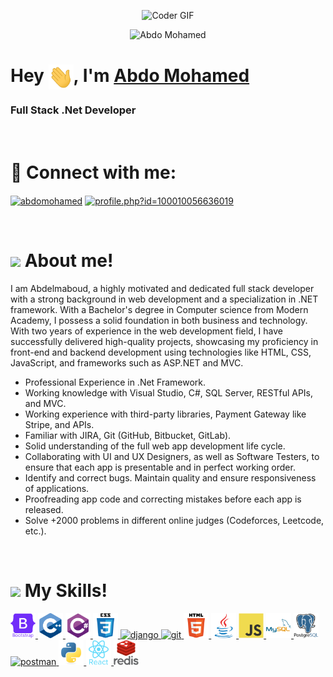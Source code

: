 <p align="center">
  <img src="https://media.giphy.com/media/SWoSkN6DxTszqIKEqv/giphy.gif" alt="Coder GIF" width="500" height="400">
</p>

<div align="center">
  <img src="https://komarev.com/ghpvc/?username=AbdoMohamed&label=Profile%20views&color=0e75b6&style=flat" alt="Abdo Mohamed" />
</div>

<div align="left">
  
  # Hey <img align="center" src="https://github.com/AbdoMohaamed/AbdoMohaamed/blob/main/wave.gif?raw=true" width="40px" height="40px">, I'm [Abdo Mohamed](https://www.linkedin.com/in/abdomohamed27) 

  <h3>Full Stack .Net Developer</h3>
</div>
<br/>

# 📕 Connect with me:

<p align="left">
<a href="https://www.linkedin.com/in/abdomohamed27" target="blank"><img align="center" src="https://raw.githubusercontent.com/rahuldkjain/github-profile-readme-generator/master/src/images/icons/Social/linked-in-alt.svg" alt="abdomohamed" height="30" width="40" /></a>
<a href="https://www.facebook.com/profile/Abdo-Mohamed/100010056636019/?mibextid=LQQJ4d&rdid=PLn1aL3RFGIqC070" target="blank"><img align="center" src="https://raw.githubusercontent.com/rahuldkjain/github-profile-readme-generator/master/src/images/icons/Social/facebook.svg" alt="profile.php?id=100010056636019" height="30" width="40" /></a>
</p>

<br/>

# <img src="https://media.giphy.com/media/WUlplcMpOCEmTGBtBW/giphy.gif" width="50"> About me!
I am Abdelmaboud, a highly motivated and dedicated full stack developer with a strong background in web development and a specialization in .NET framework. With a Bachelor's degree in Computer science from Modern Academy, I possess a solid foundation in both business and technology. With two years of experience in the web development field, I have successfully delivered high-quality projects, showcasing my proficiency in front-end and backend development using technologies like HTML, CSS, JavaScript, and frameworks such as ASP.NET and MVC.

- Professional Experience in .Net Framework.
- Working knowledge with Visual Studio, C#, SQL Server, RESTful APIs, and MVC.
- Working experience with third-party libraries, Payment Gateway like Stripe, and APIs.
- Familiar with JIRA, Git (GitHub, Bitbucket, GitLab).
- Solid understanding of the full web app development life cycle.
- Collaborating with UI and UX Designers, as well as Software Testers, to ensure that each app is presentable and in perfect working order.
- Identify and correct bugs. Maintain quality and ensure responsiveness of applications.
- Proofreading app code and correcting mistakes before each app is released.
- Solve +2000 problems in different online judges (Codeforces, Leetcode, etc.).

<br/>

# <img src="https://media.giphy.com/media/WUlplcMpOCEmTGBtBW/giphy.gif" width="50"> My Skills!

<p align="left"> 
  <a href="https://getbootstrap.com" target="_blank" rel="noreferrer"> <img src="https://raw.githubusercontent.com/devicons/devicon/master/icons/bootstrap/bootstrap-plain-wordmark.svg" alt="bootstrap" width="40" height="40"/> </a> 
  <a href="https://www.w3schools.com/cpp/" target="_blank" rel="noreferrer"> <img src="https://raw.githubusercontent.com/devicons/devicon/master/icons/cplusplus/cplusplus-original.svg" alt="cplusplus" width="40" height="40"/> </a> 
  <a href="https://www.w3schools.com/cs/" target="_blank" rel="noreferrer"> <img src="https://raw.githubusercontent.com/devicons/devicon/master/icons/csharp/csharp-original.svg" alt="csharp" width="40" height="40"/> </a> 
  <a href="https://www.w3schools.com/css/" target="_blank" rel="noreferrer"> <img src="https://raw.githubusercontent.com/devicons/devicon/master/icons/css3/css3-original-wordmark.svg" alt="css3" width="40" height="40"/> </a> 
  <a href="https://www.djangoproject.com/" target="_blank" rel="noreferrer"> <img src="https://cdn.worldvectorlogo.com/logos/django.svg" alt="django" width="40" height="40"/> </a> 
  <a href="https://git-scm.com/" target="_blank" rel="noreferrer"> <img src="https://www.vectorlogo.zone/logos/git-scm/git-scm-icon.svg" alt="git" width="40" height="40"/> </a> 
  <a href="https://www.w3.org/html/" target="_blank" rel="noreferrer"> <img src="https://raw.githubusercontent.com/devicons/devicon/master/icons/html5/html5-original-wordmark.svg" alt="html5" width="40" height="40"/> </a> 
  <a href="https://www.java.com" target="_blank" rel="noreferrer"> <img src="https://raw.githubusercontent.com/devicons/devicon/master/icons/java/java-original.svg" alt="java" width="40" height="40"/> </a> 
  <a href="https://developer.mozilla.org/en-US/docs/Web/JavaScript" target="_blank" rel="noreferrer"> <img src="https://raw.githubusercontent.com/devicons/devicon/master/icons/javascript/javascript-original.svg" alt="javascript" width="40" height="40"/> </a> 
  <a href="https://www.mysql.com/" target="_blank" rel="noreferrer"> <img src="https://raw.githubusercontent.com/devicons/devicon/master/icons/mysql/mysql-original-wordmark.svg" alt="mysql" width="40" height="40"/> </a> 
  <a href="https://www.postgresql.org" target="_blank" rel="noreferrer"> <img src="https://raw.githubusercontent.com/devicons/devicon/master/icons/postgresql/postgresql-original-wordmark.svg" alt="postgresql" width="40" height="40"/> </a> 
  <a href="https://postman.com" target="_blank" rel="noreferrer"> <img src="https://www.vectorlogo.zone/logos/getpostman/getpostman-icon.svg" alt="postman" width="40" height="40"/> </a> 
  <a href="https://www.python.org" target="_blank" rel="noreferrer"> <img src="https://raw.githubusercontent.com/devicons/devicon/master/icons/python/python-original.svg" alt="python" width="40" height="40"/> </a> 
  <a href="https://reactjs.org/" target="_blank" rel="noreferrer"> <img src="https://raw.githubusercontent.com/devicons/devicon/master/icons/react/react-original-wordmark.svg" alt="react" width="40" height="40"/> </a> 
  <a href="https://redis.io" target="_blank" rel="noreferrer"> <img src="https://raw.githubusercontent.com/devicons/devicon/master/icons/redis/redis-original-wordmark.svg" alt="redis" width="40" height="40"/> </a> 
</p>
